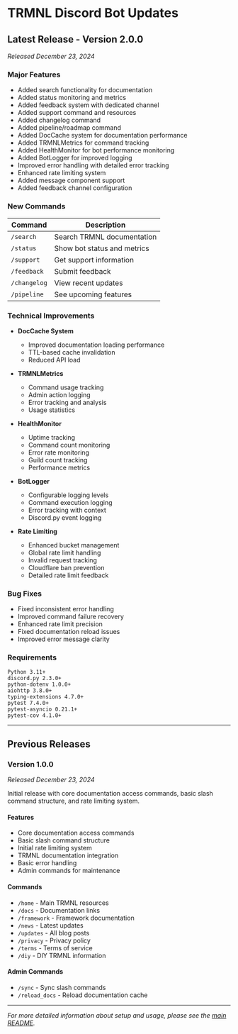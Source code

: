 # TRMNL Discord Bot Updates

## Latest Release - Version 2.0.0
*Released December 23, 2024*

### Major Features
- Added search functionality for documentation
- Added status monitoring and metrics
- Added feedback system with dedicated channel
- Added support command and resources
- Added changelog command
- Added pipeline/roadmap command
- Added DocCache system for documentation performance
- Added TRMNLMetrics for command tracking
- Added HealthMonitor for bot performance monitoring
- Added BotLogger for improved logging
- Improved error handling with detailed error tracking
- Enhanced rate limiting system
- Added message component support
- Added feedback channel configuration

### New Commands
| Command | Description |
|---------|-------------|
| `/search` | Search TRMNL documentation |
| `/status` | Show bot status and metrics |
| `/support` | Get support information |
| `/feedback` | Submit feedback |
| `/changelog` | View recent updates |
| `/pipeline` | See upcoming features |

### Technical Improvements
- **DocCache System**
  - Improved documentation loading performance
  - TTL-based cache invalidation
  - Reduced API load
  
- **TRMNLMetrics**
  - Command usage tracking
  - Admin action logging
  - Error tracking and analysis
  - Usage statistics

- **HealthMonitor**
  - Uptime tracking
  - Command count monitoring
  - Error rate monitoring
  - Guild count tracking
  - Performance metrics

- **BotLogger**
  - Configurable logging levels
  - Command execution logging
  - Error tracking with context
  - Discord.py event logging

- **Rate Limiting**
  - Enhanced bucket management
  - Global rate limit handling
  - Invalid request tracking
  - Cloudflare ban prevention
  - Detailed rate limit feedback

### Bug Fixes
- Fixed inconsistent error handling
- Improved command failure recovery
- Enhanced rate limit precision
- Fixed documentation reload issues
- Improved error message clarity

### Requirements
```
Python 3.11+
discord.py 2.3.0+
python-dotenv 1.0.0+
aiohttp 3.8.0+
typing-extensions 4.7.0+
pytest 7.4.0+
pytest-asyncio 0.21.1+
pytest-cov 4.1.0+
```

---

## Previous Releases

### Version 1.0.0
*Released December 23, 2024*

Initial release with core documentation access commands, basic slash command structure, and rate limiting system.

#### Features
- Core documentation access commands
- Basic slash command structure
- Initial rate limiting system
- TRMNL documentation integration
- Basic error handling
- Admin commands for maintenance

#### Commands
- `/home` - Main TRMNL resources
- `/docs` - Documentation links
- `/framework` - Framework documentation
- `/news` - Latest updates
- `/updates` - All blog posts
- `/privacy` - Privacy policy
- `/terms` - Terms of service
- `/diy` - DIY TRMNL information

#### Admin Commands
- `/sync` - Sync slash commands
- `/reload_docs` - Reload documentation cache

---

*For more detailed information about setup and usage, please see the [main README](README.md).*